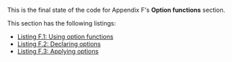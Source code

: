 
This is the final state of the code for Appendix F's **Option functions** section.

This section has the following listings:

- [Listing F.1: Using option functions](../../all-listings/af-self-referential-options/01-using-option-functions.md)
- [Listing F.2: Declaring options](../../all-listings/af-self-referential-options/02-declaring-options.md)
- [Listing F.3: Applying options](../../all-listings/af-self-referential-options/03-applying-options.md)
